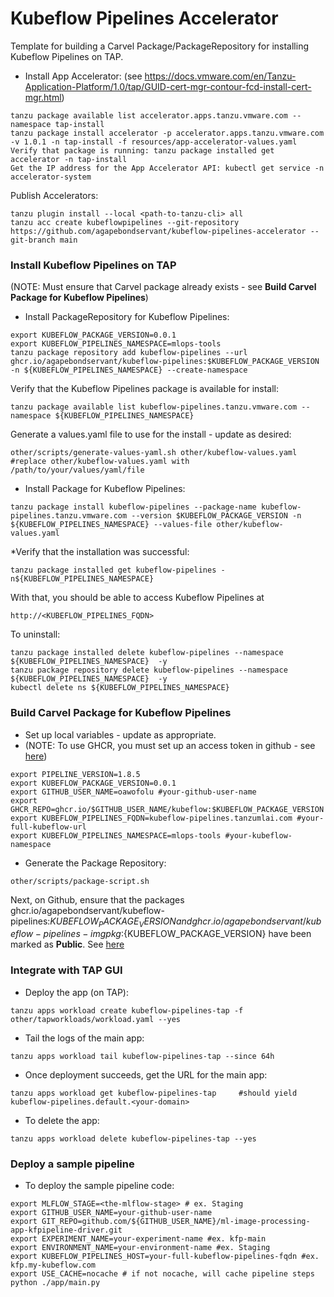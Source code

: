 # Kubeflow Pipelines Accelerator
Template for building a Carvel Package/PackageRepository for installing Kubeflow Pipelines on TAP.

* Install App Accelerator: (see https://docs.vmware.com/en/Tanzu-Application-Platform/1.0/tap/GUID-cert-mgr-contour-fcd-install-cert-mgr.html)
```
tanzu package available list accelerator.apps.tanzu.vmware.com --namespace tap-install
tanzu package install accelerator -p accelerator.apps.tanzu.vmware.com -v 1.0.1 -n tap-install -f resources/app-accelerator-values.yaml
Verify that package is running: tanzu package installed get accelerator -n tap-install
Get the IP address for the App Accelerator API: kubectl get service -n accelerator-system
```

Publish Accelerators:
```
tanzu plugin install --local <path-to-tanzu-cli> all
tanzu acc create kubeflowpipelines --git-repository https://github.com/agapebondservant/kubeflow-pipelines-accelerator --git-branch main
```

### Install Kubeflow Pipelines on TAP
(NOTE: Must ensure that Carvel package already exists - see **Build Carvel Package for Kubeflow Pipelines**)
* Install PackageRepository for Kubeflow Pipelines:
```
export KUBEFLOW_PACKAGE_VERSION=0.0.1
export KUBEFLOW_PIPELINES_NAMESPACE=mlops-tools
tanzu package repository add kubeflow-pipelines --url ghcr.io/agapebondservant/kubeflow-pipelines:$KUBEFLOW_PACKAGE_VERSION -n ${KUBEFLOW_PIPELINES_NAMESPACE} --create-namespace
```

Verify that the Kubeflow Pipelines package is available for install:
```
tanzu package available list kubeflow-pipelines.tanzu.vmware.com --namespace ${KUBEFLOW_PIPELINES_NAMESPACE} 
```

Generate a values.yaml file to use for the install - update as desired:
```
other/scripts/generate-values-yaml.sh other/kubeflow-values.yaml #replace other/kubeflow-values.yaml with /path/to/your/values/yaml/file
```

* Install Package for Kubeflow Pipelines:
```
tanzu package install kubeflow-pipelines --package-name kubeflow-pipelines.tanzu.vmware.com --version $KUBEFLOW_PACKAGE_VERSION -n ${KUBEFLOW_PIPELINES_NAMESPACE} --values-file other/kubeflow-values.yaml
```

*Verify that the installation was successful:
```
tanzu package installed get kubeflow-pipelines -n${KUBEFLOW_PIPELINES_NAMESPACE}
```

With that, you should be able to access Kubeflow Pipelines at 
```
http://<KUBEFLOW_PIPELINES_FQDN>
```
To uninstall:
```
tanzu package installed delete kubeflow-pipelines --namespace ${KUBEFLOW_PIPELINES_NAMESPACE}  -y
tanzu package repository delete kubeflow-pipelines --namespace ${KUBEFLOW_PIPELINES_NAMESPACE}  -y
kubectl delete ns ${KUBEFLOW_PIPELINES_NAMESPACE}
```


### Build Carvel Package for Kubeflow Pipelines

* Set up local variables - update as appropriate. 
* (NOTE: To use GHCR, you must set up an access token in github - see [here](https://docs.github.com/en/authentication/keeping-your-account-and-data-secure/creating-a-personal-access-token))
```
export PIPELINE_VERSION=1.8.5
export KUBEFLOW_PACKAGE_VERSION=0.0.1
export GITHUB_USER_NAME=oawofolu #your-github-user-name
export GHCR_REPO=ghcr.io/$GITHUB_USER_NAME/kubeflow:$KUBEFLOW_PACKAGE_VERSION
export KUBEFLOW_PIPELINES_FQDN=kubeflow-pipelines.tanzumlai.com #your-full-kubeflow-url
export KUBEFLOW_PIPELINES_NAMESPACE=mlops-tools #your-kubeflow-namespace
```

* Generate the Package Repository:
```
other/scripts/package-script.sh
```

Next, on Github, ensure that the packages ghcr.io/agapebondservant/kubeflow-pipelines:${KUBEFLOW_PACKAGE_VERSION} and
ghcr.io/agapebondservant/kubeflow-pipelines-imgpkg:${KUBEFLOW_PACKAGE_VERSION} have been marked as **Public**.
See [here](https://docs.github.com/en/packages/learn-github-packages/configuring-a-packages-access-control-and-visibility)

### Integrate with TAP GUI

* Deploy the app (on TAP):
```
tanzu apps workload create kubeflow-pipelines-tap -f other/tapworkloads/workload.yaml --yes
```

* Tail the logs of the main app:
```
tanzu apps workload tail kubeflow-pipelines-tap --since 64h
```

* Once deployment succeeds, get the URL for the main app:
```
tanzu apps workload get kubeflow-pipelines-tap     #should yield kubeflow-pipelines.default.<your-domain>
```

* To delete the app:
```
tanzu apps workload delete kubeflow-pipelines-tap --yes
```

### Deploy a sample pipeline
* To deploy the sample pipeline code:
```
export MLFLOW_STAGE=<the-mlflow-stage> # ex. Staging
export GITHUB_USER_NAME=your-github-user-name
export GIT_REPO=github.com/${GITHUB_USER_NAME}/ml-image-processing-app-kfpipeline-driver.git
export EXPERIMENT_NAME=your-experiment-name #ex. kfp-main
export ENVIRONMENT_NAME=your-environment-name #ex. Staging
export KUBEFLOW_PIPELINES_HOST=your-full-kubeflow-pipelines-fqdn #ex. kfp.my-kubeflow.com
export USE_CACHE=nocache # if not nocache, will cache pipeline steps
python ./app/main.py
```